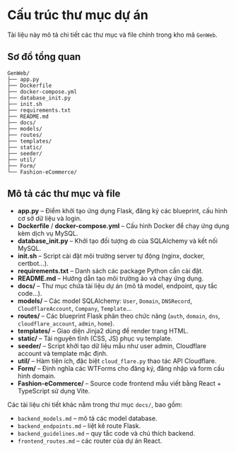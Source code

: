 # Cấu trúc thư mục dự án

Tài liệu này mô tả chi tiết các thư mục và file chính trong kho mã `GenWeb`.

## Sơ đồ tổng quan

```
GenWeb/
├── app.py
├── Dockerfile
├── docker-compose.yml
├── database_init.py
├── init.sh
├── requirements.txt
├── README.md
├── docs/
├── models/
├── routes/
├── templates/
├── static/
├── seeder/
├── util/
├── Form/
└── Fashion-eCommerce/
```

## Mô tả các thư mục và file

- **app.py** – Điểm khởi tạo ứng dụng Flask, đăng ký các blueprint, cấu hình cơ sở dữ liệu và login.
- **Dockerfile** / **docker-compose.yml** – Cấu hình Docker để chạy ứng dụng kèm dịch vụ MySQL.
- **database_init.py** – Khởi tạo đối tượng `db` của SQLAlchemy và kết nối MySQL.
- **init.sh** – Script cài đặt môi trường server tự động (nginx, docker, certbot...).
- **requirements.txt** – Danh sách các package Python cần cài đặt.
- **README.md** – Hướng dẫn tạo môi trường ảo và chạy ứng dụng.
- **docs/** – Thư mục chứa tài liệu dự án (mô tả model, endpoint, quy tắc code...).
- **models/** – Các model SQLAlchemy: `User`, `Domain`, `DNSRecord`, `CloudflareAccount`, `Company`, `Template`...
- **routes/** – Các blueprint Flask phân theo chức năng (`auth`, `domain`, `dns`, `cloudflare_account`, `admin`, `home`).
- **templates/** – Giao diện Jinja2 dùng để render trang HTML.
- **static/** – Tài nguyên tĩnh (CSS, JS) phục vụ template.
- **seeder/** – Script khởi tạo dữ liệu mẫu như user admin, Cloudflare account và template mặc định.
- **util/** – Hàm tiện ích, đặc biệt `cloud_flare.py` thao tác API Cloudflare.
- **Form/** – Định nghĩa các WTForms cho đăng ký, đăng nhập và form cấu hình domain.
- **Fashion-eCommerce/** – Source code frontend mẫu viết bằng React + TypeScript sử dụng Vite.

Các tài liệu chi tiết khác nằm trong thư mục `docs/`, bao gồm:
- `backend_models.md` – mô tả các model database.
- `backend_endpoints.md` – liệt kê route Flask.
- `backend_guidelines.md` – quy tắc code và chú thích backend.
- `frontend_routes.md` – các router của dự án React.
